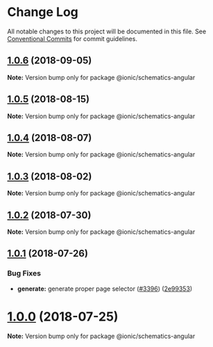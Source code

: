 # Change Log

All notable changes to this project will be documented in this file.
See [Conventional Commits](https://conventionalcommits.org) for commit guidelines.

<a name="1.0.6"></a>
## [1.0.6](https://github.com/ionic-team/ionic-cli/compare/@ionic/schematics-angular@1.0.5...@ionic/schematics-angular@1.0.6) (2018-09-05)




**Note:** Version bump only for package @ionic/schematics-angular

<a name="1.0.5"></a>
## [1.0.5](https://github.com/ionic-team/ionic-cli/compare/@ionic/schematics-angular@1.0.4...@ionic/schematics-angular@1.0.5) (2018-08-15)




**Note:** Version bump only for package @ionic/schematics-angular

<a name="1.0.4"></a>
## [1.0.4](https://github.com/ionic-team/ionic-cli/compare/@ionic/schematics-angular@1.0.3...@ionic/schematics-angular@1.0.4) (2018-08-07)




**Note:** Version bump only for package @ionic/schematics-angular

<a name="1.0.3"></a>
## [1.0.3](https://github.com/ionic-team/ionic-cli/compare/@ionic/schematics-angular@1.0.2...@ionic/schematics-angular@1.0.3) (2018-08-02)




**Note:** Version bump only for package @ionic/schematics-angular

<a name="1.0.2"></a>
## [1.0.2](https://github.com/ionic-team/ionic-cli/compare/@ionic/schematics-angular@1.0.1...@ionic/schematics-angular@1.0.2) (2018-07-30)




**Note:** Version bump only for package @ionic/schematics-angular

<a name="1.0.1"></a>
## [1.0.1](https://github.com/ionic-team/ionic-cli/compare/@ionic/schematics-angular@1.0.0...@ionic/schematics-angular@1.0.1) (2018-07-26)


### Bug Fixes

* **generate:** generate proper page selector ([#3396](https://github.com/ionic-team/ionic-cli/issues/3396)) ([2e99353](https://github.com/ionic-team/ionic-cli/commit/2e99353))




<a name="1.0.0"></a>
# [1.0.0](https://github.com/ionic-team/ionic-cli/compare/@ionic/schematics-angular@1.0.0-rc.13...@ionic/schematics-angular@1.0.0) (2018-07-25)




**Note:** Version bump only for package @ionic/schematics-angular
